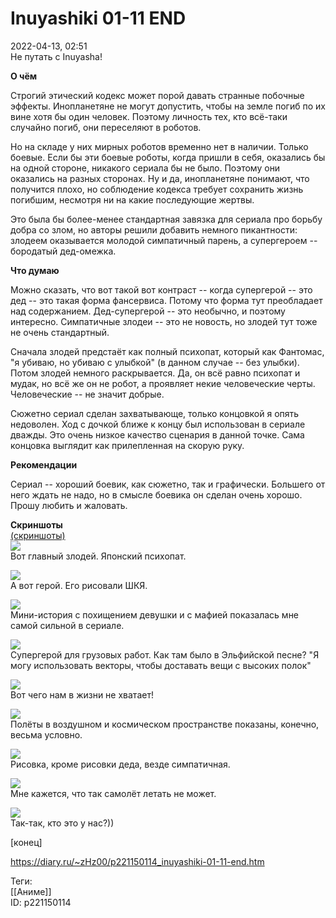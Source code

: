 Inuyashiki 01-11 END
=====================

   
 2022-04-13, 02:51   
  Не путать с Inuyasha!   
   
  **О чём**    
   
 Строгий этический кодекс может порой давать странные побочные эффекты. Инопланетяне не могут допустить, чтобы на земле погиб по их вине хотя бы один человек. Поэтому личность тех, кто всё-таки случайно погиб, они переселяют в роботов.   
   
 Но на складе у них мирных роботов временно нет в наличии. Только боевые. Если бы эти боевые роботы, когда пришли в себя, оказались бы на одной стороне, никакого сериала бы не было. Поэтому они оказались на разных сторонах. Ну и да, инопланетяне понимают, что получится плохо, но соблюдение кодекса требует сохранить жизнь погибшим, несмотря ни на какие последующие жертвы.   
   
 Это была бы более-менее стандартная завязка для сериала про борьбу добра со злом, но авторы решили добавить немного пикантности: злодеем оказывается молодой симпатичный парень, а супергероем -- бородатый дед-омежка.   
   
  **Что думаю**    
   
 Можно сказать, что вот такой вот контраст -- когда супергерой -- это дед -- это такая форма фансервиса. Потому что форма тут преобладает над содержанием. Дед-супергерой -- это необычно, и поэтому интересно. Симпатичные злодеи -- это не новость, но злодей тут тоже не очень стандартный.   
   
 Сначала злодей предстаёт как полный психопат, который как Фантомас, "я убиваю, но убиваю с улыбкой" (в данном случае -- без улыбки). Потом злодей немного раскрывается. Да, он всё равно психопат и мудак, но всё же он не робот, а проявляет некие человеческие черты. Человеческие -- не значит добрые.   
   
 Сюжетно сериал сделан захватывающе, только концовкой я опять недоволен. Ход с дочкой ближе к концу был использован в сериале дважды. Это очень низкое качество сценария в данной точке. Сама концовка выглядит как прилепленная на скорую руку.   
   
   
  **Рекомендации**    
   
 Сериал -- хороший боевик, как сюжетно, так и графически. Большего от него ждать не надо, но в смысле боевика он сделан очень хорошо. Прошу любить и жаловать.   
   
   
  **Скриншоты**    
  [(скриншоты)](https://zHz00.diary.ru/p221150114.htm?index=1#linkmore221150114m1)       
  [![](https://i.yapx.ru/Rraw2l.png)](https://yapx.ru/v/Rraw2)    
 Вот главный злодей. Японский психопат.   
   
  [![](https://i.yapx.ru/Rraw3l.png)](https://yapx.ru/v/Rraw3)    
 А вот герой. Его рисовали ШКЯ.   
   
  [![](https://i.yapx.ru/Rraw4l.png)](https://yapx.ru/v/Rraw4)    
 Мини-история с похищением девушки и с мафией показалась мне самой сильной в сериале.   
   
  [![](https://i.yapx.ru/Rraw5l.png)](https://yapx.ru/v/Rraw5)    
 Супергерой для грузовых работ. Как там было в Эльфийской песне? "Я могу использовать векторы, чтобы доставать вещи с высоких полок"   
   
  [![](https://i.yapx.ru/Rraw6l.png)](https://yapx.ru/v/Rraw6)    
 Вот чего нам в жизни не хватает!   
   
  [![](https://i.yapx.ru/Rraw7l.png)](https://yapx.ru/v/Rraw7)    
 Полёты в воздушном и космическом пространстве показаны, конечно, весьма условно.   
   
  [![](https://i.yapx.ru/Rraw8l.png)](https://yapx.ru/v/Rraw8)    
 Рисовка, кроме рисовки деда, везде симпатичная.   
   
  [![](https://i.yapx.ru/Rraw9l.png)](https://yapx.ru/v/Rraw9)    
 Мне кажется, что так самолёт летать не может.   
   
  [![](https://i.yapx.ru/RrayAl.png)](https://yapx.ru/v/RrayA)    
 Так-так, кто это у нас?))   
      
 [конец]   
    
 <https://diary.ru/~zHz00/p221150114_inuyashiki-01-11-end.htm>   
   
 Теги:   
 [[Аниме]]   
 ID: p221150114